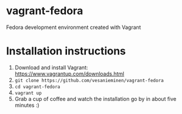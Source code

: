 vagrant-fedora
==============

Fedora development environment created with Vagrant

Installation instructions
==============

 1. Download and install Vagrant: https://www.vagrantup.com/downloads.html
 2. ```git clone https://github.com/vesanieminen/vagrant-fedora```
 3. ```cd vagrant-fedora```
 4. ```vagrant up```
 5. Grab a cup of coffee and watch the installation go by in about five minutes :)

